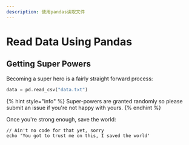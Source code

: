 ```yaml
---
description: 使用pandas读取文件
---
```


# Read Data Using Pandas

## Getting Super Powers

Becoming a super hero is a fairly straight forward process:

```python
data = pd.read_csv("data.txt")
```

{% hint style="info" %}
 Super-powers are granted randomly so please submit an issue if you're not happy with yours.
{% endhint %}

Once you're strong enough, save the world:

```
// Ain't no code for that yet, sorry
echo 'You got to trust me on this, I saved the world'
```




